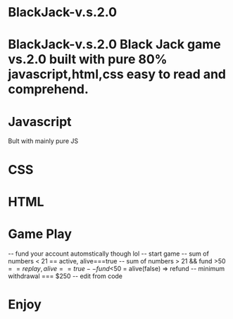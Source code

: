 # BlackJack-v.s.2.0
# BlackJack-v.s.2.0 Black Jack game vs.2.0  built with pure 80% javascript,html,css easy to read and comprehend. 
# Javascript
 Bult with mainly pure JS
# CSS
# HTML
# Game Play
 -- fund your account automstically though lol
 -- start game
 -- sum of numbers < 21 == active, alive===true
 -- sum of numbers > 21 && fund >$50 == replay, alive== true
 -- fund <$50 = alive(false) => refund 
 -- minimum withdrawal === $250 -- edit from code
# Enjoy
